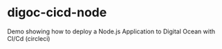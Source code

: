 # digoc-cicd-node
Demo showing how to deploy a Node.js Application to Digital Ocean with CI/Cd (circleci) 
